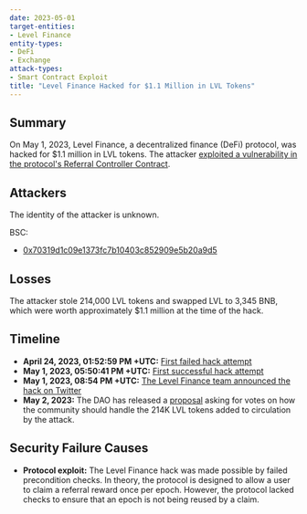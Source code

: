 ```yaml
---
date: 2023-05-01
target-entities: 
- Level Finance
entity-types:
- DeFi
- Exchange
attack-types:
- Smart Contract Exploit
title: "Level Finance Hacked for $1.1 Million in LVL Tokens"
---
```


## Summary

On May 1, 2023, Level Finance, a decentralized finance (DeFi) protocol, was hacked for $1.1 million in LVL tokens. The attacker [exploited a vulnerability in the protocol's Referral Controller Contract](https://www.halborn.com/blog/post/explained-the-level-finance-hack-may-2023). 


## Attackers

The identity of the attacker is unknown.

BSC:
- [0x70319d1c09e1373fc7b10403c852909e5b20a9d5](https://bscscan.com/address/0x70319d1c09e1373fc7b10403c852909e5b20a9d5)

## Losses

The attacker stole 214,000 LVL tokens and swapped LVL to 3,345 BNB, which were worth approximately $1.1 million at the time of the hack.

## Timeline

- **April 24, 2023, 01:52:59 PM +UTC:** [First failed hack attempt](https://bscscan.com/tx/0x95c5b17707294680c06641f253bf79e831ab47b41f41415cc8b93a9ac590363f)
- **May 1, 2023, 05:50:41 PM +UTC:** [First successful hack attempt](https://bscscan.com/tx/0xe1f257041872c075cbe6a1212827bc346df3def6d01a07914e4006ec43027165)
- **May 1, 2023, 08:54 PM +UTC:** [The Level Finance team announced the hack on Twitter](https://twitter.com/Level__Finance/status/1653140756540825638)
- **May 2, 2023:** The DAO has released a [proposal](https://app.level.finance/dao/proposals/0xb057d0796ec3cd09daf01453076a1ced3b9e49173c50abc5d9bf0bd9d8e0e164) asking for votes on how the community should handle the 214K LVL tokens added to circulation by the attack.

## Security Failure Causes

- **Protocol exploit:** The Level Finance hack was made possible by failed precondition checks. In theory, the protocol is designed to allow a user to claim a referral reward once per epoch. However, the protocol lacked checks to ensure that an epoch is not being reused by a claim. 
